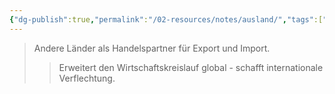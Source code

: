 ```yaml
---
{"dg-publish":true,"permalink":"/02-resources/notes/ausland/","tags":["wirtschaft/außenhandel","wirtschaft/bwl"],"noteIcon":"","updated":"2025-09-27T01:32:44.465+02:00"}
---
```


>Andere Länder als Handelspartner für Export und Import.
>>Erweitert den Wirtschaftskreislauf global - schafft internationale Verflechtung.
